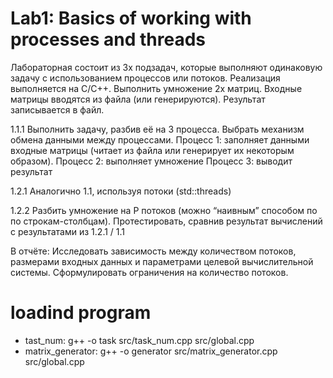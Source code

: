 # Lab1: Basics of working with processes and threads
Лабораторная состоит из 3х подзадач, которые выполняют одинаковую задачу с использованием процессов или потоков. Реализация выполняется на C/C++. Выполнить умножение 2х матриц. Входные матрицы вводятся из файла (или генерируются). Результат записывается в файл.

1.1.1
Выполнить задачу, разбив её на 3 процесса. Выбрать механизм обмена данными между процессами.
Процесс 1: заполняет данными входные матрицы (читает из файла или генерирует их некоторым образом).
Процесс 2: выполняет умножение
Процесс 3: выводит результат

1.2.1 
Аналогично 1.1, используя потоки (std::threads)

1.2.2
Разбить умножение на P потоков (можно “наивным” способом по по строкам-столбцам).
Протестировать, сравнив результат вычислений с результатами из 1.2.1 / 1.1

В отчёте:
Исследовать зависимость между количеством потоков, размерами входных данных и параметрами целевой вычислительной системы. Сформулировать ограничения на количество потоков.

# loadind program
- tast_num: g++ -o task src/task_num.cpp src/global.cpp
- matrix_generator: g++ -o generator src/matrix_generator.cpp src/global.cpp
